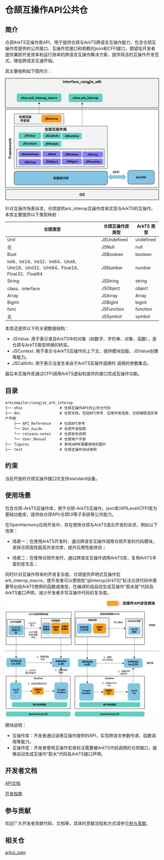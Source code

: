 # 仓颉互操作API公共仓

## 简介

仓颉ArkTS互操作库API，用于提供仓颉与ArkTS跨语言互操作能力，包含仓颉互操作库提供的公共接口、互操作宏接口和依赖的json和CFFI接口，期望给开发者提供兼顾开发效率和运行效率的跨语言互操作解决方案，提供简洁的互操作开发范式，降低跨语言互通开销。

其主要结构如下图所示：

![仓颉互操作API框架](./figures/cangjie-interop.png)

针对互操作场景诉求，仓颉提供ark_interop互操作库来实现与ArkTS的互操作。本库主要提供以下类型映射：

| **仓颉类型**                                                 | **仓颉互操作库类型** | **ArkTS  类型** |
| ------------------------------------------------------------ | -------------------- | --------------- |
| Unit                                                         | JSUndefined          | undefined       |
| 无                                                           | JSNull               | null            |
| Bool                                                         | JSBoolean            | boolean         |
| Int8、Int16、Int32、Int64、UInt8、UInt16、UInt32、UInt64、Float16、Float32、Float64 | JSNumber             | number          |
| String                                                       | JSString             | string          |
| class、interface                                             | JSObject             | object          |
| Array                                                        | JSArray              | Array           |
| BigInt                                                       | JSBigInt             | bigint          |
| func                                                         | JSFunction           | function        |
| 无                                                           | JSSymbol             | symbol          |

本库还提供以下的关键数据结构：

- JSValue: 用于表示来自ArkTS中的对象（如数字、字符串、对象、函数），是仓颉与ArkTS类型转换的桥梁。
- JSContext: 用于表示与ArkTS互操作的上下文，提供模块加载、JSValue创建等能力。
- JSCallInfo: 用于表示当发生来自于ArkTS互操作调用时 调用的参数集合。

最后本互操作库通过CFFI调用ArkTS虚拟机提供的接口完成互操作功能。

## 目录

```text
arkcompiler/cangjie_ark_interop
├── ohos                 # 仓颉互操作API的公共仓代码
├── doc                  # 仓颉文档，包括API参考、应用开发指南、仓颉编程语言用户手册
    ├── API_Reference    # 仓颉API参考
    └── Dev_Guide        # 仓颉开发指南
    └── release-notes    # 仓颉发布说明
    └── User_Manual      # 仓颉用户手册
├── figures              # 本README需要使用的图片
├── test                 # 仓颉互操作测试用例
```

## 约束

当前开放的仓颉互操作接口仅支持standard设备。

## 使用场景

包含仓颉-ArkTS互操作库，用于仓颉-ArkTS互操作。json库/APILevel/CFFI库为基础功能库，提供给仓颉API/仓颉UI等子系统等公共能力。

在OpenHarmony应用开发中，存在使用仓颉与ArkTS混合开发的诉求，例如以下场景：

- 场景一：在使用ArkTS开发时，通过跨语言互操作调用仓颉开发的代码模块，发挥仓颉高性能高并发优势，提升应用性能体验；

- 场景二：在使用仓颉开发时，通过跨语言互操作调用ArkTS库，复用ArkTS丰富的库生态；

同时针对互操作带来的开发复杂度，仓颉提供声明式互操作宏ark_interop_macro，使开发者可以使用宏“@Interop[ArkTS]”标注仓颉代码中需要导出给ArkTS使用的函数或类型，在编译阶段自动生成互操作“胶水层”代码及ArkTS接口声明，减少开发者手写互操作代码的复杂度。

![仓颉互操作流程图](./figures/api.png)

模块说明：

- 互操作库：开发者通过调用互操作提供的API，实现跨语言参数传递、函数调用等能力。
- 互操作宏：开发者使用互操作宏来标注需要被ArkTS代码调用的仓颉接口，能够自动生成互操作“胶水”代码及ArkTS接口声明。

## 开发者文档

[API文档](https://gitcode.com/openharmony-sig/arkcompiler_cangjie_ark_interop/blob/master/doc/API_Reference/source_zh_cn/arkinterop/cj-apis-ark_interop.md)

[开发指南](https://gitcode.com/openharmony-sig/arkcompiler_cangjie_ark_interop/blob/master/doc/Dev_Guide/summary_cjnative_ohos.md)

## 参与贡献

欢迎广大开发者贡献代码、文档等，具体的贡献流程和方式请参见[参与贡献](https://gitcode.com/openharmony/docs/blob/master/zh-cn/contribute/%E5%8F%82%E4%B8%8E%E8%B4%A1%E7%8C%AE.md)。

## 相关仓

[arkui_napi](https://gitee.com/openharmony/arkui_napi)
